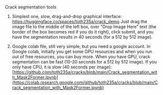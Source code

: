 Crack segmentation tools

1. Simplest one, slow, drag-and-drop graphical interface:
   https://huggingface.co/spaces/toth235a/crack_demo
   Just drag the image file to the middle of the left box, over "Drop Image Here" text (the border of the box becomes red if you do it right), click submit, and you have the segmentation results in 40 seconds (for a 512 by 512 image).
   
2. Google colab file, still very simple, but you need a google account. In Google colab, initially you get some GPU resources and when you run out of free resources, you can buy more. When you have GPU, crack segmentation can be fast (10-20 seconds for a 512 by 512 image). If you only have CPU, it is slow (40 seconds per image):
   [https://github.com/toth235a/cracks/blob/main/Crack_segmentation_with_Mask2Former.ipynb](https://colab.research.google.com/github/toth235a/cracks/blob/main/Crack_segmentation_with_Mask2Former.ipynb)
